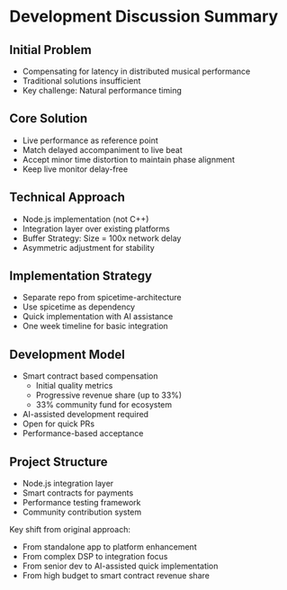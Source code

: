 # Development Discussion Summary

## Initial Problem
- Compensating for latency in distributed musical performance
- Traditional solutions insufficient
- Key challenge: Natural performance timing

## Core Solution
- Live performance as reference point
- Match delayed accompaniment to live beat
- Accept minor time distortion to maintain phase alignment
- Keep live monitor delay-free

## Technical Approach
- Node.js implementation (not C++)
- Integration layer over existing platforms
- Buffer Strategy: Size = 100x network delay
- Asymmetric adjustment for stability

## Implementation Strategy
- Separate repo from spicetime-architecture
- Use spicetime as dependency
- Quick implementation with AI assistance
- One week timeline for basic integration

## Development Model
- Smart contract based compensation
  - Initial quality metrics
  - Progressive revenue share (up to 33%)
  - 33% community fund for ecosystem
- AI-assisted development required
- Open for quick PRs
- Performance-based acceptance

## Project Structure
- Node.js integration layer
- Smart contracts for payments
- Performance testing framework
- Community contribution system

Key shift from original approach:
- From standalone app to platform enhancement
- From complex DSP to integration focus
- From senior dev to AI-assisted quick implementation
- From high budget to smart contract revenue share